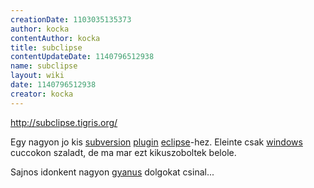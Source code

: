 ```yaml
---
creationDate: 1103035135373 
author: kocka 
contentAuthor: kocka 
title: subclipse 
contentUpdateDate: 1140796512938 
name: subclipse 
layout: wiki 
date: 1140796512938 
creator: kocka 
---
```

http://subclipse.tigris.org/

Egy nagyon jo kis [subversion](subversion.html) [plugin](plugin.html) [eclipse](Eclipse.html)-hez. Eleinte csak [windows](Windows.html) cuccokon szaladt, de ma mar ezt kikuszoboltek belole.

Sajnos idonkent nagyon [gyanus](gyanus.html) dolgokat csinal...
